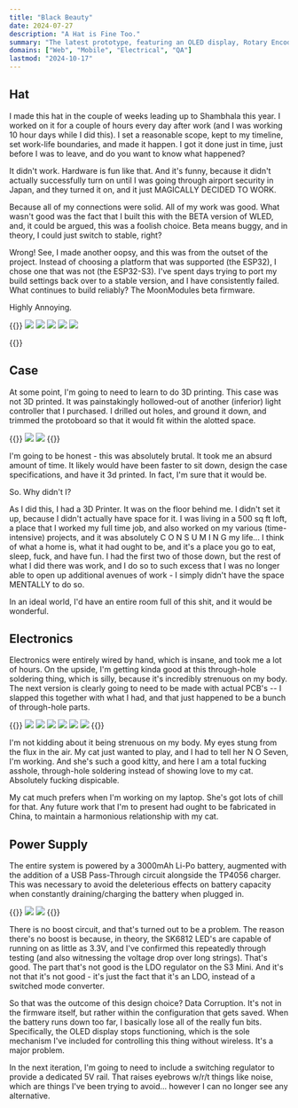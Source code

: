 ```yaml
---
title: "Black Beauty"
date: 2024-07-27
description: "A Hat is Fine Too."
summary: "The latest prototype, featuring an OLED display, Rotary Encoder UI, 3000mAh battery, 140° optics, using the ESP32-S3 MPU, and WLED to create a live, interactive lightshow on the top of my head. And, it's light enough to wear comfortably, weighing in at a  modest 340g."
domains: ["Web", "Mobile", "Electrical", "QA"]
lastmod: "2024-10-17"
---
```

## Hat
I made this hat in the couple of weeks leading up to Shambhala this year. I worked on it for a couple of hours 
every day after work (and I was working 10 hour days while I did this). I set a reasonable scope, kept to my 
timeline, set work-life boundaries, and made it happen. I got it done just in time, just before I was to leave, 
and do you want to know what happened?

It didn't work. Hardware is fun like that. And it's funny, because it didn't actually successfully turn on until 
I was going through airport security in Japan, and they turned it on, and it just MAGICALLY DECIDED TO WORK.

Because all of my connections were solid. All of my work was good. What wasn't good was the fact that I built this 
with the BETA version of WLED, and, it could be argued, this was a foolish choice. Beta means buggy, and in theory, 
I could just switch to stable, right?

Wrong! See, I made another oopsy, and this was from the outset of the project. Instead of choosing a platform 
that was supported (the ESP32), I chose one that was not (the ESP32-S3). I've spent days trying to port my build 
settings back over to a stable version, and I have consistently failed. What continues to build reliably? The 
MoonModules beta firmware.

Highly Annoying.


{{<gallery>}}
<img src="Hat - On, Top.jpg" class="grid-w50 md:grid-w33"/>
<img src="Hat - On.jpg" class="grid-w50 md:grid-w33"/>
<img src="Hat - Off.jpg" class="grid-w50 md:grid-w33"/>
<img src="Hat - Top, Off.jpg" class="grid-w50 md:grid-w33"/>
<img src="Hat - Off 2.jpg" class="grid-w50 md:grid-w33"/>


{{</gallery>}}

## Case
At some point, I'm going to need to learn to do 3D printing. This case was not 3D printed. It was painstakingly 
hollowed-out of another (inferior) light controller that I purchased. I drilled out holes, and ground it down, 
and trimmed the protoboard so that it would fit within the alotted space.

{{<gallery>}}
<img src="Outside Case.jpg" class="grid-w50"/>
<img src="Inside Case.jpg" class="grid-w50"/>
{{</gallery>}}

I'm going to be honest - this was absolutely brutal. It took me an absurd amount of time. It likely would have 
been faster to sit down, design the case specifications, and have it 3d printed. In fact, I'm sure that it would be.

So. Why didn't I?

As I did this, I had a 3D Printer. It was on the floor behind me. I didn't set it up, because I didn't actually 
have space for it. I was living in a 500 sq ft loft, a place that I worked my full time job, and also worked on 
my various (time-intensive) projects, and it was absolutely C O N S U M I N G my life... I think of what a home 
is, what it had ought to be, and it's a place you go to eat, sleep, fuck, and have fun. I had the first two 
of those down, but the rest of what I did there was work, and I do so to such excess that I was no longer able 
to open up additional avenues of work - I simply didn't have the space MENTALLY to do so.

In an ideal world, I'd have an entire room full of this shit, and it would be wonderful.

## Electronics
Electronics were entirely wired by hand, which is insane, and took me a lot of hours. On the upside, I'm getting 
kinda good at this through-hole soldering thing, which is silly, because it's incredibly strenuous on my body. 
The next version is clearly going to need to be made with actual PCB's -- I slapped this together with what I had, 
and that just happened to be a bunch of through-hole parts.

{{<gallery>}}
<img src="Electronics - On.jpg" class="grid-w50 md:grid-w33"/>
<img src="Electronics - Top.jpg" class="grid-w50 md:grid-w33"/>
<img src="Electronics - Top, no MPU.jpg" class="grid-w50 md:grid-w33"/>
<img src="Electronics - Ports 2.jpg" class="grid-w50 md:grid-w33"/>
<img src="Electronics - Microphone.jpg" class="grid-w50 md:grid-w33"/>
<img src="Electronics - Bottom.jpg" class="grid-w50 md:grid-w33"/>
{{</gallery>}}

I'm not kidding about it being strenuous on my body. My eyes stung from the flux in the air. My cat just wanted 
to play, and I had to tell her N O Seven, I'm working. And she's such a good kitty, and here I am a total fucking 
asshole, through-hole soldering instead of showing love to my cat. Absolutely fucking dispicable.

My cat much prefers when I'm working on my laptop. She's got lots of chill for that. Any future work that I'm to 
present had ought to be fabricated in China, to maintain a harmonious relationship with my cat.

## Power Supply

The entire system is powered by a 3000mAh Li-Po battery, augmented with the addition of a USB Pass-Through circuit 
alongside the TP4056 charger. This was necessary to avoid the deleterious effects on battery capacity when constantly 
draining/charging the battery when plugged in.


{{<gallery>}}
<img src="Power_1.jpg" class="grid-w50"/>
<img src="Power_2.jpg" class="grid-w50"/>
{{</gallery>}}

There is no boost circuit, and that's turned out to be a problem. The reason there's no boost is because, in theory, 
the SK6812 LED's are capable of running on as little as 3.3V, and I've confirmed this repeatedly through testing 
(and also witnessing the voltage drop over long strings). That's good. The part that's not good is the LDO regulator 
on the S3 Mini. And it's not that it's not good - it's just the fact that it's an LDO, instead of a switched mode converter.

So that was the outcome of this design choice? Data Corruption. It's not in the firmware itself, but rather within 
the configuration that gets saved. When the battery runs down too far, I basically lose all of the really fun bits. 
Specifically, the OLED display stops functioning, which is the sole mechanism I've included for controlling this 
thing without wireless. It's a major problem.

In the next iteration, I'm going to need to include a switching regulator to provide a dedicated 5V rail. That raises 
eyebrows w/r/t things like noise, which are things I've been trying to avoid... however I can no longer see any alternative.

